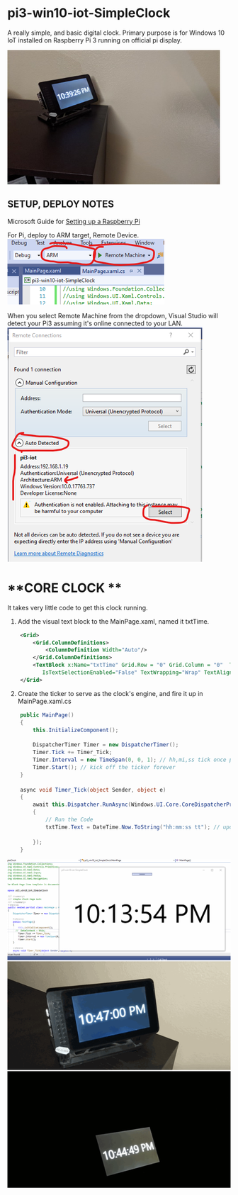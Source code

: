 # pi3-win10-iot-SimpleClock
A really simple, and basic digital clock. Primary purpose is for Windows 10 IoT installed on Raspberry Pi 3 running on official pi display.  

![Img Pi3 in Use in Bedroom](pi3SimpleClockBedroomRealLifeDemo.jpg?raw=true "Pi3 on Bedroom Night Stand")  

## SETUP, DEPLOY NOTES
Microsoft Guide for <a href="https://docs.microsoft.com/en-us/windows/iot-core/tutorials/rpi" target="_blank">Setting up a Raspberry Pi </a>

For Pi, deploy to ARM target, Remote Device.  
![Visual Studio Debug Toolbar](pi3-vs-toolbar.png?raw=true "Deploy Target Config")  

When you select Remote Machine from the dropdown, Visual Studio will detect your Pi3 assuming it's online connected to your LAN.  
![Pi3 Auto Detection Remote Machine](pi3-vs-remoteMachine.png?raw=true "Deploy Target Config")


# **CORE CLOCK **
It takes very little code to get this clock running.

1. Add the visual text block to the MainPage.xaml, named it txtTime.
```XML
    <Grid>
        <Grid.ColumnDefinitions>
            <ColumnDefinition Width="Auto"/>
        </Grid.ColumnDefinitions>
        <TextBlock x:Name="txtTime" Grid.Row = "0" Grid.Column = "0"  Text="Initializing Time"
           IsTextSelectionEnabled="False" TextWrapping="Wrap" TextAlignment="Center" HorizontalAlignment="Center" VerticalAlignment="Center" FontSize="140" />
    </Grid>
```

2. Create the ticker to serve as the clock's engine, and fire it up in MainPage.xaml.cs
```C#
	public MainPage()
	{
		this.InitializeComponent();

		DispatcherTimer Timer = new DispatcherTimer();
		Timer.Tick += Timer_Tick;
		Timer.Interval = new TimeSpan(0, 0, 1); // hh,mi,ss tick once per second
		Timer.Start(); // kick off the ticker forever
	}

	async void Timer_Tick(object Sender, object e)
	{
		await this.Dispatcher.RunAsync(Windows.UI.Core.CoreDispatcherPriority.High, () =>
		{
			// Run the Code
			txtTime.Text = DateTime.Now.ToString("hh:mm:ss tt"); // update the xaml text object with friendy string formatted time

		});
	}
```

![Alt text](pi3SimpleClockGif.gif?raw=true "Live Clock in Visual Studio")
![Alt text](pi3SimpleClockGif-LightsOn.gif?raw=true "Clock with Lights on")
![Alt text](pi3SimpleClockGif-LiveDark.gif?raw=true "Clock with Lights Off")
